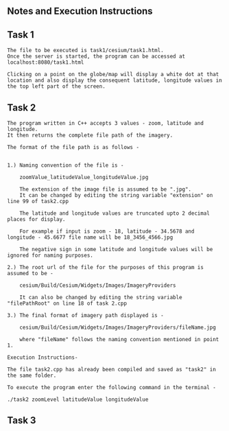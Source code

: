 ## Notes and Execution Instructions
 
## Task 1

	The file to be executed is task1/cesium/task1.html. 
	Once the server is started, the program can be accessed at localhost:8080/task1.html

	Clicking on a point on the globe/map will display a white dot at that location and also display the consequent latitude, longitude values in the top left part of the screen.

## Task 2

	The program written in C++ accepts 3 values - zoom, latitude and longitude. 
	It then returns the complete file path of the imagery. 

	The format of the file path is as follows - 


	1.) Naming convention of the file is - 
		
		zoomValue_latitudeValue_longitudeValue.jpg

		The extension of the image file is assumed to be ".jpg". 
		It can be changed by editing the string variable "extension" on line 99 of task2.cpp

		The latitude and longitude values are truncated upto 2 decimal places for display. 

		For example if input is zoom - 18, latitude - 34.5678 and longitude - 45.6677 file name will be 18_3456_4566.jpg

		The negative sign in some latitude and longitude values will be ignored for naming purposes.

	2.) The root url of the file for the purposes of this program is assumed to be - 
		
		cesium/Build/Cesium/Widgets/Images/ImageryProviders

		It can also be changed by editing the string variable "filePathRoot" on line 18 of task 2.cpp

	3.) The final format of imagery path displayed is - 

		cesium/Build/Cesium/Widgets/Images/ImageryProviders/fileName.jpg

		where "fileName" follows the naming convention mentioned in point 1.

	Execution Instructions-

	The file task2.cpp has already been compiled and saved as "task2" in the same folder. 

	To execute the program enter the following command in the terminal - 

	./task2 zoomLevel latitudeValue longitudeValue


## Task 3